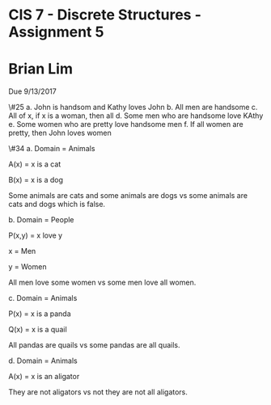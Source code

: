 # CIS 7 - Discrete Structures - Assignment 5
# Brian Lim
Due 9/13/2017

\\#25
a. John is handsom and Kathy loves John
b. All men are handsome
c. All of x, if x is a woman, then all
d. Some men who are handsome love KAthy
e. Some women who are pretty love handsome men
f. If all women are pretty, then John loves women

\\#34
a. 
Domain = Animals

A(x) = x is a cat

B(x) = x is a dog

Some animals are cats and some animals are dogs vs some animals are cats and dogs which is false.

b.
Domain = People

P(x,y) = x love y

x = Men

y = Women

All men love some women vs some men love all women.

c.
Domain = Animals

P(x) = x is a panda

Q(x) = x is a quail

All pandas are quails vs some pandas are all quails.

d.
Domain = Animals

A(x) = x is an aligator

They are not aligators vs not they are not all aligators.


